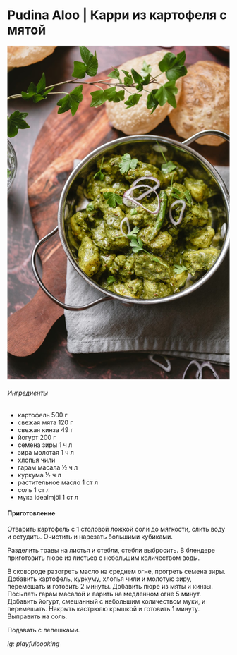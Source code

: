 ﻿---
image: ../pics/pudina-aloo.jpg
---
# Pudina Aloo \| Карри из картофеля с мятой

![Pudina Aloo](../pics/pudina-aloo.jpg)

###### Ингредиенты

* картофель 500 г
* свежая мята 120 г
* свежая кинза 49 г
* йогурт 200 г
* семена зиры 1 ч л
* зира молотая 1 ч л
* хлопья чили
* гарам масала ½ ч л
* куркума ½ ч л
* растительное масло 1 ст л
* соль 1 ст л
* мука idealmjöl 1 ст л

#### Приготовление

Отварить картофель с 1 столовой ложкой соли до мягкости, слить воду и остудить. Очистить и нарезать большими кубиками.

Разделить травы на листья и стебли, стебли выбросить. В блендере приготовить пюре из листьев с небольшим количеством воды.

В сковороде разогреть масло на среднем огне, прогреть семена зиры. Добавить картофель, куркуму, хлопья чили и молотую зиру, перемешать и готовить 2 минуты. Добавить пюре из мяты и кинзы. Посыпать гарам масалой и варить на медленном огне 5 минут. Добавить йогурт, смешанный с небольшим количеством муки, и перемешать. Накрыть кастрюлю крышкой и готовить 1 минуту. Выправить на соль.

Подавать с лепешками.

*ig: playfulcooking*
